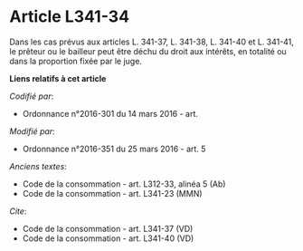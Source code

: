 # Article L341-34

Dans les cas prévus aux articles L. 341-37, L. 341-38, L. 341-40 et L. 341-41, le prêteur ou le bailleur peut être déchu du
droit aux intérêts, en totalité ou dans la proportion fixée par le juge.

**Liens relatifs à cet article**

_Codifié par_:

  - Ordonnance n°2016-301 du 14 mars 2016 - art.

_Modifié par_:

  - Ordonnance n°2016-351 du 25 mars 2016 - art. 5

_Anciens textes_:

  - Code de la consommation - art. L312-33, alinéa 5 (Ab)
  - Code de la consommation - art. L341-23 (MMN)

_Cite_:

  - Code de la consommation - art. L341-37 (VD)
  - Code de la consommation - art. L341-40 (VD)
